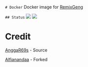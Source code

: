 ```# Docker```
Docker image for [RemixGeng](https://github.com/niteshraj2310/RemixGeng)

```## Status```
<a href="https://github.com/niteshraj2310/Docker/actions?query=Docker+build"> <img src="https://img.shields.io/github/workflow/status/niteshraj2310/Docker/Docker%20Build/master?color=brightgreen&label=Docker%20build&logo=github%20actions&logoColor=brightgreen&style=for-the-badge" /></a>
<a href="https://hub.docker.com/r/nitesh231/docker/tags"> <img src="https://img.shields.io/docker/v/nitesh231/docker/groovy?label=docker%20version&logo=docker&style=for-the-badge" /></a>

# Credit
[AnggaR69s](https://github.com/AnggaR96s) - Source

[Alfianandaa](https://github.com/alfianandaa) - Forked
